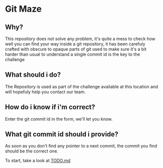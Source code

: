 # Git Maze

## Why?
This repository does not solve any problem, it's quite a mess to check how well you can find 
your way inside a git repository, it has been carefuly crafted with obscure to opaque parts 
of git used to make sure it's a bit harder than usual to understand a single commit id is 
the key to the challenge

## What should i do?
The Repository is used as part of the challenge available at this location and will hopefuly 
help you contact our team.

## How do i know if i'm correct?
Enter the git commit id in the form, we'll let you know.

## What git commit id should i provide?
As soon as you don't find any pointer to a next commit, the commit you find should be the correct one.

To start, take a look at [TODO.md](TODO.md)
